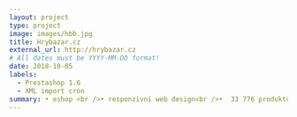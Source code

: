 ```yaml
---
layout: project
type: project
image: images/hbb.jpg
title: Hrybazar.cz
external_url: http://hrybazar.cz
# All dates must be YYYY-MM-DD format!
date: 2018-10-05
labels:
  - Prestashop 1.6
  - XML import cron
summary: • eshop <br />• responzivní web design<br />•  33 776 produktů <br /> • platební brána 
---
```



